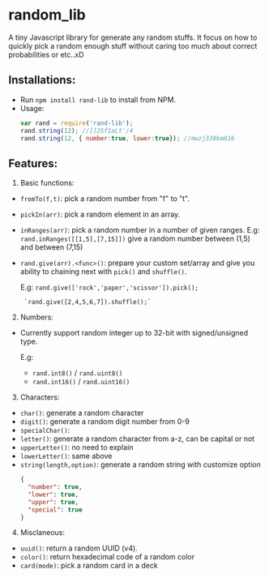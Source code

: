 # random_lib  
 A tiny Javascript library for generate any random stuffs. It focus on how to quickly pick a random enough stuff without caring too much about correct probabilities or etc..xD
## Installations:
  * Run `npm install rand-lib` to install from NPM.
  * Usage:
    ```javascript
    var rand = require('rand-lib');
    rand.string(12); //[]2Sf1aLt'/4
    rand.string(12, { number:true, lower:true}); //mwzj338km816
    ```
## Features:
  1. Basic functions:
  * `fromTo(f,t)`: pick a random number from "f" to "t".
  * `pickIn(arr)`: pick a random element in an array.
  * `inRanges(arr)`: pick a random number in a number of given ranges.
    E.g: `rand.inRanges([[1,5],[7,15]])` give a random number between (1,5) and between (7,15)
  * `rand.give(arr).<func>()`: prepare your custom set/array and give you ability to chaining next with `pick()` and `shuffle()`.
  
    E.g: `rand.give(['rock','paper','scissor']).pick();`
    
         `rand.give([2,4,5,6,7]).shuffle();`
  2. Numbers:
  * Currently support random integer up to 32-bit with signed/unsigned type.
  
    E.g:
    - `rand.int8()` / `rand.uint8()`
    - `rand.int16()` / `rand.uint16()`
  3. Characters:
  * `char()`: generate a random character
  * `digit()`: generate a random digit number from 0-9
  * `specialChar()`: 
  * `letter()`: generate a random character from a-z, can be capital or not
  * `upperLetter()`: no need to explain
  * `lowerLetter()`: same above
  * `string(length,option)`: generate a random string with customize option
    ```json
    {
      "number": true,
      "lower": true,
      "upper": true,
      "special": true
    }
    ```
  4. Misclaneous:
  * `uuid()`: return a random UUID (v4).
  * `color()`: return hexadecimal code of a random color
  * `card(mode)`: pick a random card in a deck
  
  
